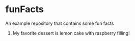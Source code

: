 # funFacts
An example repository that contains some fun facts

1. My favorite dessert is lemon cake with raspberry filling!